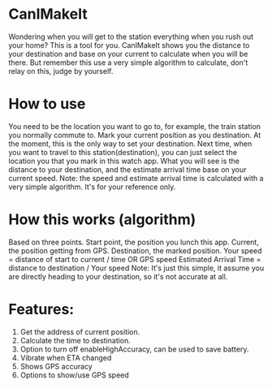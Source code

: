# CanIMakeIt
Wondering when you will get to the station everything when you rush out your home? This is a tool for you. CanIMakeIt shows you the distance to your destination and base on your current to calculate when you will be there. But remember this use a very simple algorithm to calculate, don't relay on this, judge by yourself.

# How to use
You need to be the location you want to go to, for example, the train station you normally commute to. Mark your current position as you destination. At the moment, this is the only way to set your destination. Next time, when you want to travel to this station(destination), you can just select the location you that you mark in this watch app. What you will see is the distance to your destination, and the estimate arrival time base on your current speed. Note: the speed and estimate arrival time is calculated with a very simple algorithm. It's for your reference only.

# How this works (algorithm)
Based on three points. Start point, the position you lunch this app. Current, the position getting from GPS. Destination, the marked position.
Your speed = distance of start to current / time OR GPS speed
Estimated Arrival Time = distance to destination / Your speed
Note: It's just this simple, it assume you are directly heading to your destination, so it's not accurate at all.


# Features:
1. Get the address of current position.
2. Calculate the time to destination.
3. Option to turn off enableHighAccuracy, can be used to save battery.
4. Vibrate when ETA changed
5. Shows GPS accuracy
6. Options to show/use GPS speed
